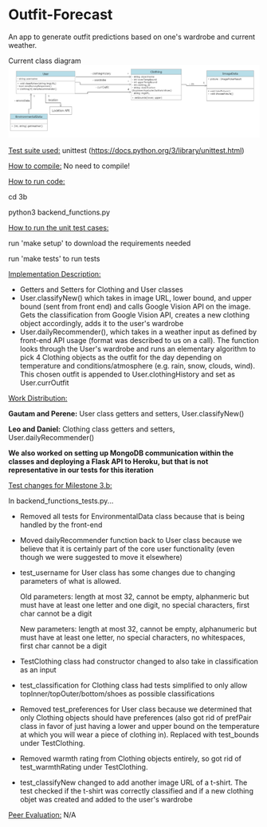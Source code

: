 # Outfit-Forecast

An app to generate outfit predictions based on one's wardrobe and current weather.

Current class diagram
![Class Diagram](class-diagrams/updatedClassDiagram3.png)

<ins>Test suite used:</ins> unittest (https://docs.python.org/3/library/unittest.html)

<ins>How to compile:</ins> No need to compile!

<ins>How to run code:</ins>

cd 3b

python3 backend_functions.py

<ins>How to run the unit test cases:</ins>

run 'make setup' to download the requirements needed

run 'make tests' to run tests

<ins>Implementation Description:</ins>

- Getters and Setters for Clothing and User classes
- User.classifyNew() which takes in image URL, lower bound, and upper bound (sent from front end) and calls Google Vision API on the image. Gets the classification from Google Vision API, creates a new clothing object accordingly, adds it to the user's wardrobe
- User.dailyRecommender(), which takes in a weather input as defined by front-end API usage (format was described to us on a call). The function looks through the User's wardrobe and runs an elementary algorithm to pick 4 Clothing objects as the outfit for the day depending on temperature and conditions/atmosphere (e.g. rain, snow, clouds, wind). This chosen outfit is appended to User.clothingHistory and set as User.currOutfit

<ins>Work Distribution:</ins>

<b>Gautam and Perene:</b> User class getters and setters, User.classifyNew()

<b>Leo and Daniel:</b> Clothing class getters and setters, User.dailyRecommender()

<b>We also worked on setting up MongoDB communication within the classes and deploying a Flask API to Heroku, but that is not representative in our tests for this iteration</b>

<ins>Test changes for Milestone 3.b:</ins>

In backend_functions_tests.py...

- Removed all tests for EnvironmentalData class because that is being handled by the front-end
- Moved dailyRecommender function back to User class because we believe that it is certainly part of the core user functionality (even though we were suggested to move it elsewhere)
- test_username for User class has some changes due to changing parameters of what is allowed.

  Old parameters: length at most 32, cannot be empty, alphanmeric but must have at least one letter and one digit, no special characters, first char cannot be a digit
  
  New parameters: length at most 32, cannot be empty, alphanumeric but must have at least one letter, no special characters, no whitespaces, first char cannot be a digit
  
- TestClothing class had constructor changed to also take in classification as an input
- test_classification for Clothing class had tests simplified to only allow topInner/topOuter/bottom/shoes as possible classifications
- Removed test_preferences for User class because we determined that only Clothing objects should have preferences (also got rid of prefPair class in favor of just having a lower and upper bound on the temperature at which you will wear a piece of clothing in). Replaced with test_bounds under TestClothing.
- Removed warmth rating from Clothing objects entirely, so got rid of test_warmthRating under TestClothing.
- test_classifyNew changed to add another image URL of a t-shirt. The test checked if the t-shirt was correctly classified and if a new clothing objet was created and added to the user's wardrobe

<ins>Peer Evaluation:</ins> N/A
